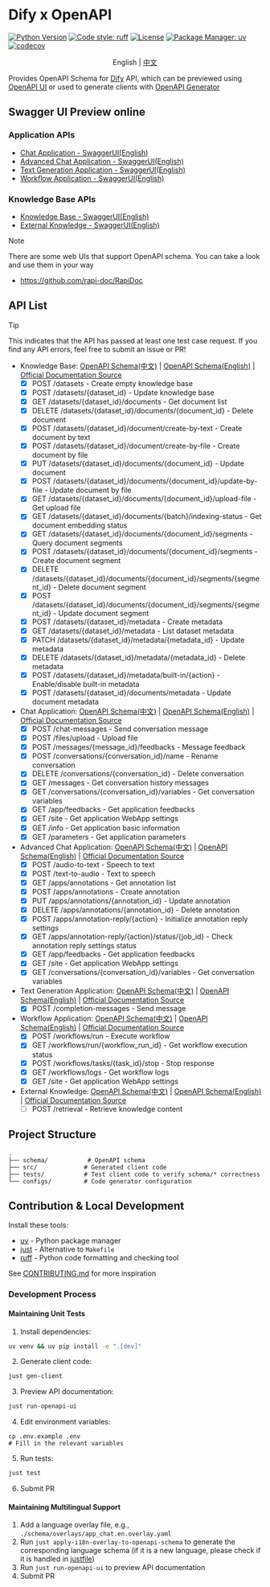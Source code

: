 # Dify x OpenAPI

[![Python Version](https://img.shields.io/badge/python-3.9%2B-blue)](https://www.python.org)
[![Code style: ruff](https://img.shields.io/badge/code%20style-ruff-000000.svg)](https://github.com/astral-sh/ruff)
[![License](https://img.shields.io/badge/license-MIT-green.svg)](LICENSE)
[![Package Manager: uv](https://img.shields.io/badge/package%20manager-uv-black)](https://github.com/astral-sh/uv)
[![codecov](https://codecov.io/gh/straydragon/dify-openapi/branch/main/graph/badge.svg)](https://codecov.io/gh/straydragon/dify-openapi)


<div align="center">

English | [中文](./README.zh.md)

</div>

Provides OpenAPI Schema for [Dify](https://github.com/langgenius/dify) API, which can be previewed using [OpenAPI UI](https://github.com/swagger-api/swagger-ui) or used to generate clients with [OpenAPI Generator](https://github.com/OpenAPITools/openapi-generator)

## Swagger UI Preview online

### Application APIs
- [Chat Application - SwaggerUI(English)](https://petstore.swagger.io/?url=https://raw.githubusercontent.com/StrayDragon/dify-openapi/refs/heads/main/schema/app_chat.en.yaml)
- [Advanced Chat Application - SwaggerUI(English)](https://petstore.swagger.io/?url=https://raw.githubusercontent.com/StrayDragon/dify-openapi/refs/heads/main/schema/app_advanced_chat.en.yaml)
- [Text Generation Application - SwaggerUI(English)](https://petstore.swagger.io/?url=https://raw.githubusercontent.com/StrayDragon/dify-openapi/refs/heads/main/schema/app_generation.en.yaml)
- [Workflow Application - SwaggerUI(English)](https://petstore.swagger.io/?url=https://raw.githubusercontent.com/StrayDragon/dify-openapi/refs/heads/main/schema/app_workflow.en.yaml)

### Knowledge Base APIs
- [Knowledge Base - SwaggerUI(English)](https://petstore.swagger.io/?url=https://raw.githubusercontent.com/StrayDragon/dify-openapi/refs/heads/main/schema/knowledge_base.en.yaml)
- [External Knowledge - SwaggerUI(English)](https://petstore.swagger.io/?url=https://raw.githubusercontent.com/StrayDragon/dify-openapi/refs/heads/main/schema/external_knowledge_base.en.yaml)

> [!note]
> There are some web UIs that support OpenAPI schema. You can take a look and use them in your way
> - https://github.com/rapi-doc/RapiDoc

## API List

> [!tip]
> This indicates that the API has passed at least one test case request. If you find any API errors, feel free to submit an issue or PR!

- Knowledge Base: [OpenAPI Schema(中文)](./schema/knowledge_base.zh.yaml) | [OpenAPI Schema(English)](./schema/knowledge_base.en.yaml) | [Official Documentation Source](https://github.com/langgenius/dify/tree/1.4.0/web/app/(commonLayout)/datasets/template)
  - [x] POST /datasets - Create empty knowledge base
  - [x] POST /datasets/{dataset_id} - Update knowledge base
  - [x] GET /datasets/{dataset_id}/documents - Get document list
  - [x] DELETE /datasets/{dataset_id}/documents/{document_id} - Delete document
  - [x] POST /datasets/{dataset_id}/document/create-by-text - Create document by text
  - [x] POST /datasets/{dataset_id}/document/create-by-file - Create document by file
  - [x] PUT /datasets/{dataset_id}/documents/{document_id} - Update document
  - [x] POST /datasets/{dataset_id}/documents/{document_id}/update-by-file - Update document by file
  - [x] GET /datasets/{dataset_id}/documents/{document_id}/upload-file - Get upload file
  - [x] GET /datasets/{dataset_id}/documents/{batch}/indexing-status - Get document embedding status
  - [x] GET /datasets/{dataset_id}/documents/{document_id}/segments - Query document segments
  - [x] POST /datasets/{dataset_id}/documents/{document_id}/segments - Create document segment
  - [x] DELETE /datasets/{dataset_id}/documents/{document_id}/segments/{segment_id} - Delete document segment
  - [x] POST /datasets/{dataset_id}/documents/{document_id}/segments/{segment_id} - Update document segment
  - [x] POST /datasets/{dataset_id}/metadata - Create metadata
  - [x] GET /datasets/{dataset_id}/metadata - List dataset metadata
  - [x] PATCH /datasets/{dataset_id}/metadata/{metadata_id} - Update metadata
  - [x] DELETE /datasets/{dataset_id}/metadata/{metadata_id} - Delete metadata
  - [x] POST /datasets/{dataset_id}/metadata/built-in/{action} - Enable/disable built-in metadata
  - [x] POST /datasets/{dataset_id}/documents/metadata - Update document metadata

- Chat Application: [OpenAPI Schema(中文)](./schema/app_chat.zh.yaml) | [OpenAPI Schema(English)](./schema/app_chat.en.yaml) | [Official Documentation Source](https://github.com/langgenius/dify/tree/1.4.0/web/app/components/develop/template)
  - [x] POST /chat-messages - Send conversation message
  - [x] POST /files/upload - Upload file
  - [x] POST /messages/{message_id}/feedbacks - Message feedback
  - [x] POST /conversations/{conversation_id}/name - Rename conversation
  - [x] DELETE /conversations/{conversation_id} - Delete conversation
  - [x] GET /messages - Get conversation history messages
  - [x] GET /conversations/{conversation_id}/variables - Get conversation variables
  - [x] GET /app/feedbacks - Get application feedbacks
  - [x] GET /site - Get application WebApp settings
  - [x] GET /info - Get application basic information
  - [x] GET /parameters - Get application parameters

- Advanced Chat Application: [OpenAPI Schema(中文)](./schema/app_advanced_chat.zh.yaml) | [OpenAPI Schema(English)](./schema/app_advanced_chat.en.yaml) | [Official Documentation Source](https://github.com/langgenius/dify/tree/1.4.0/web/app/components/develop/template)
  - [x] POST /audio-to-text - Speech to text
  - [x] POST /text-to-audio - Text to speech
  - [x] GET /apps/annotations - Get annotation list
  - [x] POST /apps/annotations - Create annotation
  - [x] PUT /apps/annotations/{annotation_id} - Update annotation
  - [x] DELETE /apps/annotations/{annotation_id} - Delete annotation
  - [x] POST /apps/annotation-reply/{action} - Initialize annotation reply settings
  - [x] GET /apps/annotation-reply/{action}/status/{job_id} - Check annotation reply settings status
  - [x] GET /app/feedbacks - Get application feedbacks
  - [x] GET /site - Get application WebApp settings
  - [x] GET /conversations/{conversation_id}/variables - Get conversation variables

- Text Generation Application: [OpenAPI Schema(中文)](./schema/app_generation.zh.yaml) | [OpenAPI Schema(English)](./schema/app_generation.en.yaml) | [Official Documentation Source](https://github.com/langgenius/dify/tree/1.4.0/web/app/components/develop/template)
  - [x] POST /completion-messages - Send message

- Workflow Application: [OpenAPI Schema(中文)](./schema/app_workflow.zh.yaml) | [OpenAPI Schema(English)](./schema/app_workflow.en.yaml) | [Official Documentation Source](https://github.com/langgenius/dify/tree/1.4.0/web/app/components/develop/template)
  - [x] POST /workflows/run - Execute workflow
  - [x] GET /workflows/run/{workflow_run_id} - Get workflow execution status
  - [x] POST /workflows/tasks/{task_id}/stop - Stop response
  - [x] GET /workflows/logs - Get workflow logs
  - [x] GET /site - Get application WebApp settings

- External Knowledge: [OpenAPI Schema(中文)](./schema/external_knowledge_base.zh.yaml) | [OpenAPI Schema(English)](./schema/external_knowledge_base.en.yaml) | [Official Documentation Source](https://docs.dify.ai/v1.2.0/guides/knowledge-base/external-knowledge-api-documentation)
  - [ ] POST /retrieval - Retrieve knowledge content

## Project Structure

```
.
├── schema/           # OpenAPI schema
├── src/             # Generated client code
├── tests/           # Test client code to verify schema/* correctness
└── configs/         # Code generator configuration
```

## Contribution & Local Development

Install these tools:

- [uv](https://github.com/astral-sh/uv) - Python package manager
- [just](https://github.com/casey/just) - Alternative to `Makefile`
- [ruff](https://github.com/astral-sh/ruff) - Python code formatting and checking tool

See [CONTRIBUTING.md](./doc/CONTRIBUTING.md) for more inspiration

### Development Process

#### Maintaining Unit Tests

1. Install dependencies:
```bash
uv venv && uv pip install -e ".[dev]"
```

2. Generate client code:
```bash
just gen-client
```

3. Preview API documentation:
```bash
just run-openapi-ui
```

4. Edit environment variables:

```
cp .env.example .env
# Fill in the relevant variables
```

5. Run tests:
```bash
just test
```
6. Submit PR

#### Maintaining Multilingual Support

1. Add a language overlay file, e.g., `./schema/overlays/app_chat.en.overlay.yaml`
2. Run `just apply-i18n-overlay-to-openapi-schema` to generate the corresponding language schema (if it is a new language, please check if it is handled in [justfile](./justfile))
3. Run `just run-openapi-ui` to preview API documentation
4. Submit PR
